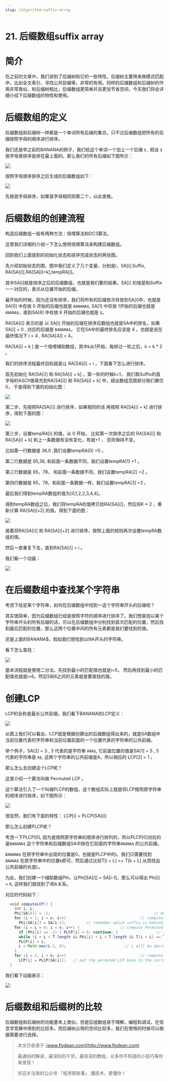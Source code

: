 ```yaml
---
slug: /algorithm-suffix-array
---
```


# 21. 后缀数组suffix array



# 简介

在之前的文章中，我们讲到了后缀树和它的一些特性。后缀树主要用来做模式匹配中，比如全文索引，寻找公共前缀等，非常的有用。同样的后缀数组和后缀树的作用非常类似，和后缀树相比，后缀数组更简单并且更加节省空间，今天我们将会详细介绍下后缀数组的特性和使用。

# 后缀数组的定义

后缀数组和后缀树一样都是一个单词所有后缀的集合。只不过后缀数组把所有的后缀按照字母的顺序进行排序。

我们还是举之前的BANANA的例子，我们给这个单词一个加上一个后缀 `$` , 假设 `$` 按字母表排序是排在最上面的。那么我们的所有后缀如下图所示：

![](https://img-blog.csdnimg.cn/20201109171735382.png?x-oss-process=image/watermark,type_ZmFuZ3poZW5naGVpdGk,shadow_0,text_aHR0cDovL3d3dy5mbHlkZWFuLmNvbQ==,size_25,color_8F8F8F,t_70)

按照字母顺序排序之后生成的后缀数组如下：

![](https://img-blog.csdnimg.cn/20201109171806406.png?x-oss-process=image/watermark,type_ZmFuZ3poZW5naGVpdGk,shadow_0,text_aHR0cDovL3d3dy5mbHlkZWFuLmNvbQ==,size_25,color_8F8F8F,t_70)

先按首字母排序，如果首字母相同则第二个，以此类推。

# 后缀数组的创建流程

构造后缀数组一般有两种方法：倍增算法和DC3算法。

这里我们详细的介绍一下怎么使用倍增算法来构建后缀数组。

回到我们上面提到的初始化状态和排序完成状态的两张图。

先介绍初始状态的图，图中我们定义了几个变量，分别是i，SA[i],Suffix, RA[SA[i]],RA[SA[i]+k],tempRA[i]。

其中SA[i]就是排序之后的后缀数组，也就是我们要的结果。SA[i] 的值是和Suffix一一对应的，表示从位置开始的后缀。

最开始的时候，因为还没有排序，我们将所有的后缀依次存放到SA[i]中，也就是SA[0] 中存放 0 开始的后缀也就是 `BANANA$`, SA[1] 中存放 1开始的后缀也就是 `ANANA$`，直到SA[6] 中存放 6 开始的后缀也就是 `$`。

RA[SA[i]] 表示的是 以 SA[i] 开始的后缀在排序后数组也就是SA中的排名，如果SA[i] = 0 , 对应的后缀是 `BANANA$`， 它在SA中的最终排名应该是 4 。也就是说在最终情况下 i = 4 , RA[SA[4]] = 4。

RA[SA[i] + k ] 是一个倍增辅助数组，其中k从1开始，每排过一轮之后，k = k * 2 。

我们的排序流程最终目标就是让 RA[SA[i]] = i ，下面看下怎么进行排序。

首先初始化 RA[SA[i]] 和 RA[SA[i] + k] ，第一轮的时候k=1， 我们取Suffix的首字母的ASCII值填充到RA[SA[i]] 和 RA[SA[i] + k] 中，超出数组范围部分我们置位 0， 于是得到下面的初始化图：

![](https://img-blog.csdnimg.cn/20201109171735382.png?x-oss-process=image/watermark,type_ZmFuZ3poZW5naGVpdGk,shadow_0,text_aHR0cDovL3d3dy5mbHlkZWFuLmNvbQ==,size_25,color_8F8F8F,t_70)

第二步，先按照RA[SA[i]] 进行排序，如果相同的话 再按照 RA[SA[i] + k]  进行排序，得到下面的图：

![](https://img-blog.csdnimg.cn/20201109175415909.png?x-oss-process=image/watermark,type_ZmFuZ3poZW5naGVpdGk,shadow_0,text_aHR0cDovL3d3dy5mbHlkZWFuLmNvbQ==,size_25,color_8F8F8F,t_70)

第三步，设置tempRA[i] 的值，从 0 开始， 比较第一次排序之后的 RA[SA[i]] 和 RA[SA[i] + k]  和上一条数据有没有变化，有就+1 ， 否则保持不变。

比如第一行数据是 36,0 ,我们设置tempRA[0] =0 。

第二行数据是 65,36, 和前面一条数据不同，我们设置tempRA[1] =1 。

第三行数据是 65，78， 和前面一条数据不同，我们设置tempRA[2] =2 。

第四行数据是 65，78，和前面一条数据一样，我们设置tempRA[3] =2 。

最后我们得到tempRA数组的值为[0,1,2,2,3,4,4]。

得到tempRA数组之后，我们将tempRA的值拷贝给RA[SA[i]]，然后将K * 2 ，重新计算 RA[SA[i]+2] 的值，得到下面的图：

![](https://img-blog.csdnimg.cn/20201109180224196.png?x-oss-process=image/watermark,type_ZmFuZ3poZW5naGVpdGk,shadow_0,text_aHR0cDovL3d3dy5mbHlkZWFuLmNvbQ==,size_25,color_8F8F8F,t_70)

接着将RA[SA[i]] 和 RA[SA[i]+2] 进行排序，按照上面的规则再次设置tempRA数组的值。

然后一直重复下去，直到RA[SA[i]] = i 。

我们看一个动画：

![](https://img-blog.csdnimg.cn/20201109180501258.gif)

# 在后缀数组中查找某个字符串

考虑下给定某个字符串，如何在后缀数组中找到一这个字符串开头的后缀呢？

其实很简单，因为后缀数组已经是按照字符的顺序进行排序了。我们想查找以某个字符串开头的所有后缀的话，可以在后缀数组中分别找到首次匹配的位置，然后找到最后匹配的位置，那么这两个位置中间的所有元素都是我们要找到的值。

还是上面的BANANA$，假如我们想找到以NA开头的字符串。

看下怎么查找：

![](https://img-blog.csdnimg.cn/20201109215027499.gif)

基本流程就是使用二分法，先找到最小的匹配值也就是i=5， 然后再找到最小的匹配值也就是i=6。然后5和6之间的元素就是要查找的值。

# 创建LCP

LCP的全称是最长公共前缀。我们看下BANANA的LCP定义：

![](https://img-blog.csdnimg.cn/20201114225023541.png?x-oss-process=image/watermark,type_ZmFuZ3poZW5naGVpdGk,shadow_0,text_aHR0cDovL3d3dy5mbHlkZWFuLmNvbQ==,size_25,color_8F8F8F,t_70)

从图上我们可以看出，LCP就是根据创建出的后缀数组得出来的，就是SA数组中当前位置代表的字符串和当前位置前面的一个位置代表的字符串的公共前缀。

举个例子，SA[2] = 3 ,  3 代表的是字符串 `ANA$`, 它前面位置的值是SA[1] = 5 , 5 代表的字符串是 `A$`, 这两个字符串的公共前缀是A，所以相应的 LCP[2] = 1 。

那么怎么去创建这个LCP呢？

这里介绍一个算法叫做 Permuted LCP 。 

这个算法引入了一个叫做PLCP的数组，这个数组实际上就是将LCP按照原字符串的顺序进行排序，如下图所示：

![](https://img-blog.csdnimg.cn/20201114230900264.png?x-oss-process=image/watermark,type_ZmFuZ3poZW5naGVpdGk,shadow_0,text_aHR0cDovL3d3dy5mbHlkZWFuLmNvbQ==,size_25,color_8F8F8F,t_70)

很显然，我们有下面的特性： LCP[i] = PLCP[SA[i]]

那么怎么创建PLCP呢？

考虑一下PLCP[0], 因为是按照原字符串的顺序进行排列的，所以PLCP[0]对应的是`BANANA$` 这个字符串和后缀数组SA中排在它前面的字符串`ANANA$` 的公共前缀。

`BANANA$` 在原字符串中出现的位置是0，也就是PLCP中的i。我们只需要找到`ANANA$` 在原字符串中的位置k即可，然后通过比较T[i + L] == T[k + L] 从而找出公共前缀的长度L。

为此，我们创建一个辅助数组Phi，让Phi[SA[i]] = SA[i-1]，那么可以得出 Phi[i] = k, 这样我们就找到了i和k关系。

对应的代码如下：

~~~java
  void computeLCP() {
    int i, L;
    Phi[SA[0]] = -1;                                              // default value
    for (i = 1; i < n; i++)                                 // compute Phi in O(n)
      Phi[SA[i]] = SA[i-1];         // remember which suffix is behind this suffix
    for (i = L = 0; i < n; i++) {                  // compute Permuted LCP in O(n)
      if (Phi[i] == -1) { PLCP[i] = 0; continue; }                 // special case
      while (i + L < T.length && Phi[i] + L < T.length && T[i + L] == T[Phi[i] + L]) L++; // L will be increased max n times
      PLCP[i] = L;
      L = Math.max(L-1, 0);                          // L will be decreased max n times
    }
    for (i = 1; i < n; i++)                                 // compute LCP in O(n)
      LCP[i] = PLCP[SA[i]];   // put the permuted LCP back to the correct position
  }
~~~

我们看下动画表示：

![](https://img-blog.csdnimg.cn/20201114232347220.gif)

# 后缀数组和后缀树的比较

后缀数组和后缀树的功能基本上类似，但是后组数组易于理解，编程和调试，在信息学竞赛中用到的比较多。而后缀树占用的空间比较多，我们在使用的时候可以根据需要进行选择。

> 本文已收录于 [www.flydean.com](http://www.flydean.com)
>
> 最通俗的解读，最深刻的干货，最简洁的教程，众多你不知道的小技巧等你来发现！
> 
> 欢迎关注我的公众号:「程序那些事」,懂技术，更懂你！









